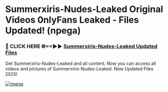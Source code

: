 # Summerxiris-Nudes-Leaked Original Videos 0nlyFans Leaked - Files Updated! (npega)

<h3>🔴 CLICK HERE 🌐==►► <a href="https://tinyurl.com/4mcuefdz" rel="nofollow">Summerxiris-Nudes-Leaked Updated Files</a></h3>

Get Summerxiris-Nudes-Leaked and all content. Now you can access all videos and pictures of Summerxiris-Nudes-Leaked. New Updated Files 2025!

[![npega](https://i.imgur.com/StAQSOY.gif)](https://tinyurl.com/4mcuefdz)
